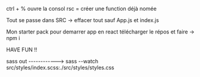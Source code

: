 ctrl + % ouvre la consol
rsc = créer une function déjà nomée

Tout se passe dans SRC -> effacer tout sauf App.js et index.js


Mon starter pack pour demarrer app en react télécharger le répos et faire -> npm i

HAVE FUN !!

sass out ------------> sass --watch src/styles/index.scss:./src/styles/styles.css